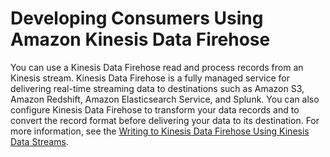 # Developing Consumers Using Amazon Kinesis Data Firehose<a name="kdf-consumer"></a>

You can use a Kinesis Data Firehose read and process records from an Kinesis stream\. Kinesis Data Firehose is a fully managed service for delivering real\-time streaming data to destinations such as Amazon S3, Amazon Redshift, Amazon Elasticsearch Service, and Splunk\. You can also configure Kinesis Data Firehose to transform your data records and to convert the record format before delivering your data to its destination\. For more information, see the [Writing to Kinesis Data Firehose Using Kinesis Data Streams](/firehose/latest/dev/writing-with-kinesis-streams.html)\.